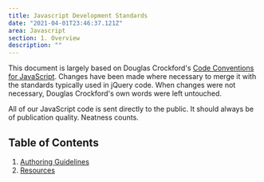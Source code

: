 ```yaml
---
title: Javascript Development Standards
date: "2021-04-01T23:46:37.121Z"
area: Javascript
section: 1. Overview
description: ""
---
```


This document is largely based on Douglas Crockford's [Code Conventions for JavaScript](http://javascript.crockford.com/code.html). Changes have been made where necessary to merge it with the standards typically used in jQuery code. When changes were not necessary, Douglas Crockford's own words were left untouched.

All of our JavaScript code is sent directly to the public. It should always be of publication quality. Neatness counts.

## Table of Contents

  1. [Authoring Guidelines](/javascript/general-authoring/)
  2. [Resources](/javascript/resources/)
  